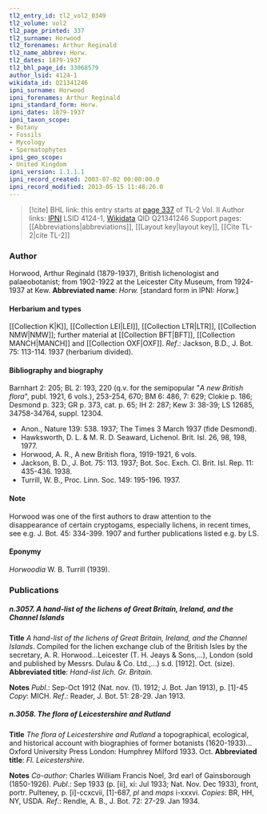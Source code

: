 ```yaml
---
tl2_entry_id: tl2_vol2_0349
tl2_volume: vol2
tl2_page_printed: 337
tl2_surname: Horwood
tl2_forenames: Arthur Reginald
tl2_name_abbrev: Horw.
tl2_dates: 1879-1937
tl2_bhl_page_id: 33068579
author_lsid: 4124-1
wikidata_id: Q21341246
ipni_surname: Horwood
ipni_forenames: Arthur Reginald
ipni_standard_form: Horw.
ipni_dates: 1879-1937
ipni_taxon_scope: 
- Botany
- Fossils
- Mycology
- Spermatophytes
ipni_geo_scope: 
- United Kingdom
ipni_version: 1.1.1.1
ipni_record_created: 2003-07-02 00:00:00.0
ipni_record_modified: 2013-05-15 11:48:26.0
---
```


> [!cite] BHL link: this entry starts at [page 337](https://www.biodiversitylibrary.org/page/33068579) of TL-2 Vol. II
> Author links: [IPNI](https://www.ipni.org/a/4124-1) LSID 4124-1, [Wikidata](https://www.wikidata.org/wiki/Q21341246) QID Q21341246
> Support pages: [[Abbreviations|abbreviations]], [[Layout key|layout key]], [[Cite TL-2|cite TL-2]]

### Author

Horwood, Arthur Reginald (1879-1937), British lichenologist and palaeobotanist; from 1902-1922 at the Leicester City Museum, from 1924-1937 at Kew. 
**Abbreviated name**: *Horw.* \[standard form in IPNI: *Horw.*\]

#### Herbarium and types

[[Collection K|K]], [[Collection LEI|LEI]], [[Collection LTR|LTR]], [[Collection NMW|NMW]]; further material at [[Collection BFT|BFT]], [[Collection MANCH|MANCH]] and [[Collection OXF|OXF]].
*Ref*.: Jackson, B.D., J. Bot. 75: 113-114. 1937 (herbarium divided).

#### Bibliography and biography

Barnhart 2: 205; BL 2: 193, 220 (q.v. for the semipopular "*A new British flora*", publ. 1921, 6 vols.), 253-254, 670; BM 6: 486, 7: 629; Clokie p. 186; Desmond p. 323; GR p. 373, cat. p. 65; IH 2: 287; Kew 3: 38-39; LS 12685, 34758-34764, suppl. 12304.
- Anon., Nature 139: 538. 1937; The Times 3 March 1937 (fide Desmond).
- Hawksworth, D. L. & M. R. D. Seaward, Lichenol. Brit. Isl. 26, 98, 198, 1977.
- Horwood, A. R., A new British flora, 1919-1921, 6 vols.
- Jackson, B. D., J. Bot. 75: 113. 1937; Bot. Soc. Exch. Cl. Brit. Isl. Rep. 11: 435-436. 1938.
- Turrill, W. B., Proc. Linn. Soc. 149: 195-196. 1937.

#### Note

Horwood was one of the first authors to draw attention to the disappearance of certain cryptogams, especially lichens, in recent times, see e.g. J. Bot. 45: 334-399. 1907 and further publications listed e.g. by LS.

#### Eponymy

*Horwoodia* W. B. Turrill (1939).

### Publications

##### n.3057. A hand-list of the lichens of Great Britain, Ireland, and the Channel Islands

**Title**
*A hand-list of the lichens of Great Britain, Ireland, and the Channel Islands*. Compiled for the lichen exchange club of the British Isles by the secretary, A. R. Horwood...Leicester (T. H. Jeays & Sons,...), London (sold and published by Messrs. Dulau & Co. Ltd.,...) s.d. \[1912\]. Oct. (size).
**Abbreviated title**: *Hand-list lich. Gr. Britain.*

**Notes**
*Publ*.: Sep-Oct 1912 (Nat. nov. (1). 1912; J. Bot. Jan 1913), p. \[1\]-45 *Copy*: MICH.
*Ref*.: Reader, J. Bot. 51: 28-29. Jan 1913.

##### n.3058. The flora of Leicestershire and Rutland

**Title**
*The flora of Leicestershire and Rutland* a topographical, ecological, and historical account with biographies of former botanists (1620-1933)... Oxford University Press London: Humphrey Milford 1933. Oct.
**Abbreviated title**: *Fl. Leicestershire*.

**Notes**
*Co-author*: Charles William Francis Noel, 3rd earl of Gainsborough (1850-1926).
*Publ*.: Sep 1933 (p. \[ii\], xi: Jul 1933; Nat. Nov. Dec 1933), front, portr. Pulteney, p. \[i\]-ccxcvii, \[1\]-687, *pl* and *maps* i-xxxvi. *Copies*: BR, HH, NY, USDA.
*Ref*.: Rendle, A. B., J. Bot. 72: 27-29. Jan 1934.

